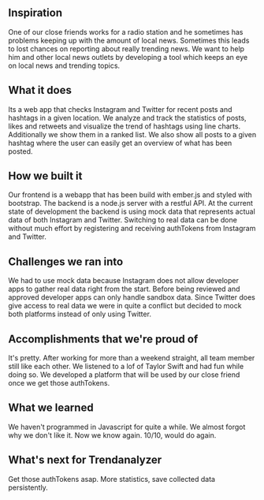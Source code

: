## Inspiration
One of our close friends works for a radio station and he sometimes has problems keeping up with the amount of local news. Sometimes this leads to lost chances on reporting about really trending news. 
We want to help him and other local news outlets by developing a tool which keeps an eye on local news and trending topics.

## What it does
Its a web app that checks Instagram and Twitter for recent posts and hashtags in a given location. We analyze and track the statistics of posts, likes and retweets and visualize the trend of hashtags using line charts. Additionally we show them in a ranked list. 
We also show all posts to a given hashtag where the user can easily get an overview of what has been posted. 

## How we built it
Our frontend is a webapp that has been build with ember.js and styled with bootstrap.
The backend is a node.js server with a restful API. At the current state of development the backend is using mock data that represents actual data of both Instagram and Twitter. Switching to real data can be done without much effort by registering and receiving authTokens from Instagram and Twitter.

## Challenges we ran into
We had to use mock data because Instagram does not allow developer apps to gather real data right from the start. Before being reviewed and approved developer apps can only handle sandbox data. Since Twitter does give access to real data we were in quite a conflict but decided to mock both platforms instead of only using Twitter.

## Accomplishments that we're proud of
It's pretty. 
After working for more than a weekend straight, all team member still like each other. 
We listened to a lof of Taylor Swift and had fun while doing so.
We developed a platform that will be used by our close friend once we get those authTokens.

## What we learned
We haven't programmed in Javascript for quite a while. We almost forgot why we don't like it. Now we know again. 
10/10, would do again.

## What's next for Trendanalyzer
Get those authTokens asap. 
More statistics, save collected data persistently.
